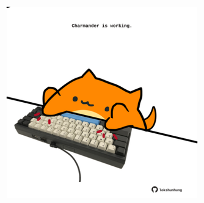 <!-- built at 16/02/2022, 03:00:57 UTC -->
<p align="center">
  <img width="500" height="500" src="./ReadmeImage.svg">
</p>
